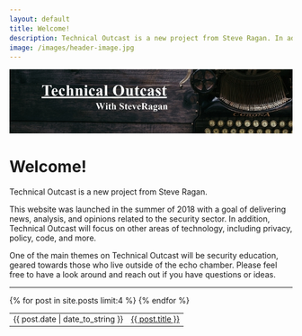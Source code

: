 ```yaml
---
layout: default
title: Welcome!
description: Technical Outcast is a new project from Steve Ragan. In addition to security, Technical Outcast will focus on other areas of technology, including privacy, policy, code, and more.
image: /images/header-image.jpg
---
```


<img src="/images/header-image.jpg">

# Welcome!

Technical Outcast is a new project from Steve Ragan.

This website was launched in the summer of 2018 with a goal of delivering news, analysis, and opinions related to the security sector. In addition, Technical Outcast will focus on other areas of technology, including privacy, policy, code, and more.

One of the main themes on Technical Outcast will be security education, geared towards those who live outside of the echo chamber. Please feel free to have a look around and reach out if you have questions or ideas.
<hr>
<table>
  {% for post in site.posts limit:4 %}
  <tr>
    <td>{{ post.date | date_to_string }}</td>
    <td><a href="{{ site.url }}{{ post.url }}">{{ post.title }}</a></td>
  </tr>
  {% endfor %}
</table>
